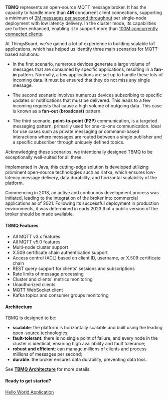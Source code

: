
**TBMQ** represents an open-source MQTT message broker. It has the capacity to handle more than **4M** concurrent client connections, 
supporting a minimum of [3M messages per second throughput](/docs/mqtt-broker/reference/3m-throughput-single-node-performance-test/) per single-node deployment 
with low latency delivery. 
In the cluster mode, its capabilities are further enhanced, 
enabling it to support more than [100M concurrently connected clients](/docs/mqtt-broker/reference/100m-connections-performance-test/).

At ThingsBoard, we’ve gained a lot of experience in building scalable IoT applications, which has helped us identify three main scenarios for MQTT-based solutions.

* In the first scenario, numerous devices generate a large volume of messages that are consumed by specific applications, resulting in a **fan-in** pattern. 
Normally, a few applications are set up to handle these lots of incoming data. It must be ensured that they do not miss any single message.

* The second scenario involves numerous devices subscribing to specific updates or notifications that must be delivered. 
This leads to a few incoming requests that cause a high volume of outgoing data. This case is known as a **fan-out (broadcast)** pattern.

* The third scenario, **point-to-point (P2P)** communication, is a targeted messaging pattern, primarily used for one-to-one communication. 
Ideal for use cases such as private messaging or command-based interactions where messages are routed between a single publisher and a specific subscriber through uniquely defined topics.

Acknowledging these scenarios, we intentionally designed TBMQ to be exceptionally well-suited for all three.

Implemented in Java, this cutting-edge solution is developed utilizing prominent open-source technologies such as Kafka, 
which ensures low-latency message delivery, data durability, and horizontal scalability of the platform.

Commencing in 2018, an active and continuous development process was initiated, leading to the integration of the broker into commercial applications as of 2021. 
Following its successful deployment in production environments, it was determined in early 2023 that a public version of the broker should be made available.

#### TBMQ Features

* All MQTT v3.x features
* All MQTT v5.0 features
* Multi-node cluster support
* X.509 certificate chain authentication support
* Access control (ACL) based on client ID, username, or X.509 certificate chain
* REST query support for clients’ sessions and subscriptions
* Rate limits of message processing
* Cluster and clients' metrics monitoring
* Unauthorized clients
* MQTT WebSocket client
* Kafka topics and consumer groups monitoring

#### Architecture

TBMQ is designed to be:

* **scalable**: the platform is horizontally scalable and built using the leading open-source technologies;
* **fault-tolerant**: there is no single point of failure, and every node in the cluster is identical, ensuring high availability and fault tolerance;
* **robust and efficient**: can manage millions of clients and process millions of messages per second;
* **durable**: the broker ensures data durability, preventing data loss.

See [**TBMQ Architecture**](/docs/mqtt-broker/architecture) for more details.

#### Ready to get started?

<p><a href="/docs/mqtt-broker/getting-started/" class="button">Hello World Application</a></p>
